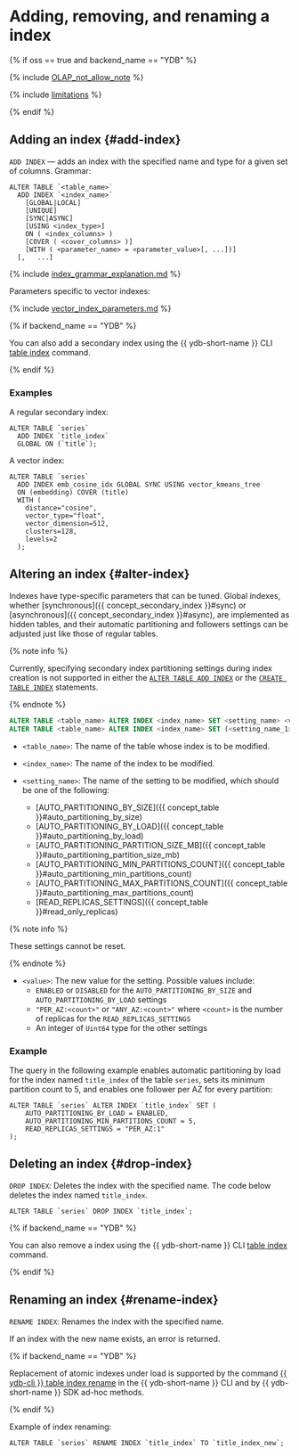 # Adding, removing, and renaming a index

{% if oss == true and backend_name == "YDB" %}

{% include [OLAP_not_allow_note](../../../../_includes/not_allow_for_olap_note.md) %}

{% include [limitations](../../../../_includes/vector_index_limitations.md) %}

{% endif %}

## Adding an index {#add-index}

`ADD INDEX` — adds an index with the specified name and type for a given set of columns. Grammar:

```yql
ALTER TABLE `<table_name>`
  ADD INDEX `<index_name>`
    [GLOBAL|LOCAL]
    [UNIQUE]
    [SYNC|ASYNC]
    [USING <index_type>]
    ON ( <index_columns> )
    [COVER ( <cover_columns> )]
    [WITH ( <parameter_name> = <parameter_value>[, ...])]
  [,   ...]
```

{% include [index_grammar_explanation.md](../_includes/index_grammar_explanation.md) %}

Parameters specific to vector indexes:

{% include [vector_index_parameters.md](../_includes/vector_index_parameters.md) %}

{% if backend_name == "YDB" %}

You can also add a secondary index using the {{ ydb-short-name }} CLI [table index](../../../../reference/ydb-cli/commands/secondary_index.md#add) command.

{% endif %}

### Examples

A regular secondary index:

```yql
ALTER TABLE `series`
  ADD INDEX `title_index`
  GLOBAL ON (`title`);
```

A vector index:

```yql
ALTER TABLE `series`
  ADD INDEX emb_cosine_idx GLOBAL SYNC USING vector_kmeans_tree
  ON (embedding) COVER (title)
  WITH (
    distance="cosine",
    vector_type="float",
    vector_dimension=512,
    clusters=128,
    levels=2
  );
```

## Altering an index {#alter-index}

Indexes have type-specific parameters that can be tuned. Global indexes, whether [synchronous]({{ concept_secondary_index }}#sync) or [asynchronous]({{ concept_secondary_index }}#async), are implemented as hidden tables, and their automatic partitioning and followers settings can be adjusted just like those of regular tables.

{% note info %}

Currently, specifying secondary index partitioning settings during index creation is not supported in either the [`ALTER TABLE ADD INDEX`](#add-index) or the [`CREATE TABLE INDEX`](../create_table/secondary_index.md) statements.

{% endnote %}

```sql
ALTER TABLE <table_name> ALTER INDEX <index_name> SET <setting_name> <value>;
ALTER TABLE <table_name> ALTER INDEX <index_name> SET (<setting_name_1> = <value_1>, ...);
```

* `<table_name>`: The name of the table whose index is to be modified.
* `<index_name>`: The name of the index to be modified.
* `<setting_name>`: The name of the setting to be modified, which should be one of the following:

    * [AUTO_PARTITIONING_BY_SIZE]({{ concept_table }}#auto_partitioning_by_size)
    * [AUTO_PARTITIONING_BY_LOAD]({{ concept_table }}#auto_partitioning_by_load)
    * [AUTO_PARTITIONING_PARTITION_SIZE_MB]({{ concept_table }}#auto_partitioning_partition_size_mb)
    * [AUTO_PARTITIONING_MIN_PARTITIONS_COUNT]({{ concept_table }}#auto_partitioning_min_partitions_count)
    * [AUTO_PARTITIONING_MAX_PARTITIONS_COUNT]({{ concept_table }}#auto_partitioning_max_partitions_count)
    * [READ_REPLICAS_SETTINGS]({{ concept_table }}#read_only_replicas)


{% note info %}


These settings cannot be reset.

{% endnote %}

* `<value>`: The new value for the setting. Possible values include:
    * `ENABLED` or `DISABLED` for the `AUTO_PARTITIONING_BY_SIZE` and `AUTO_PARTITIONING_BY_LOAD` settings
    * `"PER_AZ:<count>"` or `"ANY_AZ:<count>"` where `<count>` is the number of replicas for the `READ_REPLICAS_SETTINGS`
    * An integer of `Uint64` type for the other settings

### Example

The query in the following example enables automatic partitioning by load for the index named `title_index` of the table `series`, sets its minimum partition count to 5, and enables one follower per AZ for every partition:


```yql
ALTER TABLE `series` ALTER INDEX `title_index` SET (
    AUTO_PARTITIONING_BY_LOAD = ENABLED,
    AUTO_PARTITIONING_MIN_PARTITIONS_COUNT = 5,
    READ_REPLICAS_SETTINGS = "PER_AZ:1"
);
```

## Deleting an index {#drop-index}

`DROP INDEX`: Deletes the index with the specified name. The code below deletes the index named `title_index`.

```yql
ALTER TABLE `series` DROP INDEX `title_index`;
```

{% if backend_name == "YDB" %}

You can also remove a index using the {{ ydb-short-name }} CLI [table index](../../../../reference/ydb-cli/commands/secondary_index.md#drop) command.

{% endif %}

## Renaming an index {#rename-index}

`RENAME INDEX`: Renames the index with the specified name.

If an index with the new name exists, an error is returned.

{% if backend_name == "YDB" %}

Replacement of atomic indexes under load is supported by the command [{{ ydb-cli }} table index rename](../../../../reference/ydb-cli/commands/secondary_index.md#rename) in the {{ ydb-short-name }} CLI and by {{ ydb-short-name }} SDK ad-hoc methods.

{% endif %}

Example of index renaming:


```yql
ALTER TABLE `series` RENAME INDEX `title_index` TO `title_index_new`;
```
